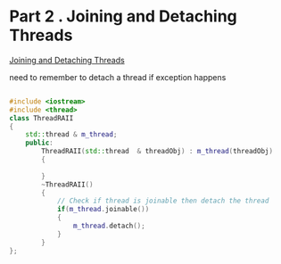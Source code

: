 # Part 2 . Joining and Detaching Threads



[Joining and Detaching Threads](https://thispointer.com//c11-multithreading-part-2-joining-and-detaching-threads/)

need to remember to detach a thread if exception happens 

```cpp

#include <iostream>
#include <thread>
class ThreadRAII
{
    std::thread & m_thread;
    public:
        ThreadRAII(std::thread  & threadObj) : m_thread(threadObj)
        {
            
        }
        ~ThreadRAII()
        {
            // Check if thread is joinable then detach the thread
            if(m_thread.joinable())
            {
                m_thread.detach();
            }
        }
};
```

